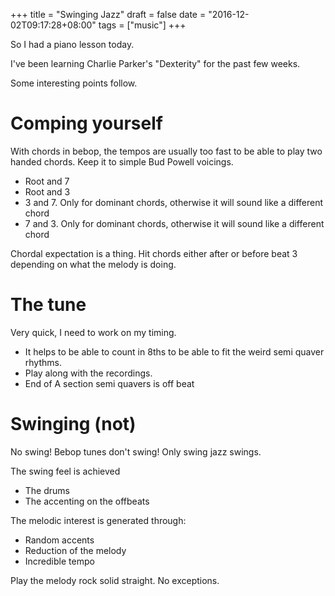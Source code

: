 +++
title = "Swinging Jazz"
draft = false
date = "2016-12-02T09:17:28+08:00"
tags = ["music"]
+++

So I had a piano lesson today.

I've been learning Charlie Parker's "Dexterity" for the past few weeks.

Some interesting points follow.

<!--more-->

# Comping yourself

With chords in bebop, the tempos are usually too fast to be able to play two handed chords. Keep it to simple Bud Powell voicings.

- Root and 7
- Root and 3
- 3 and 7. Only for dominant chords, otherwise it will sound like a different chord
- 7 and 3. Only for dominant chords, otherwise it will sound like a different chord

Chordal expectation is a thing. Hit chords either after or before beat 3 depending on what the melody is doing.

# The tune

Very quick, I need to work on my timing.

- It helps to be able to count in 8ths to be able to fit the weird semi quaver rhythms.
- Play along with the recordings.
- End of A section semi quavers is off beat

# Swinging (not)

No swing! Bebop tunes don't swing! Only swing jazz swings.

The swing feel is achieved
- The drums
- The accenting on the offbeats

The melodic interest is generated through:
- Random accents
- Reduction of the melody
- Incredible tempo

Play the melody rock solid straight. No exceptions.

